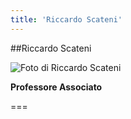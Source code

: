 ```yaml
---
title: 'Riccardo Scateni'
---
```


##Riccardo Scateni

![Foto di Riccardo Scateni](https://unica.it/unica/protected/61398/0/def/ref/SHD30820/)

**Professore Associato**

===
